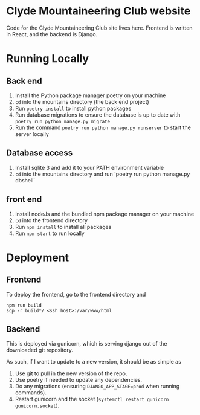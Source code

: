 # Clyde Mountaineering Club website

Code for the Clyde Mountaineering Club site lives here. Frontend is written in React, and the backend is Django. 

# Running Locally
## Back end
1. Install the Python package manager poetry on your machine
2. `cd` into the mountains directory (the back end project)
3. Run `poetry install` to install python packages
4. Run database migrations to ensure the database is up to date with `poetry run python manage.py migrate`
5. Run the command `poetry run python manage.py runserver` to start the server locally

## Database access
1. Install sqlite 3 and add it to your PATH environment variable 
2. `cd` into the mountains directory and run 'poetry run python manage.py dbshell`

## front end
1. Install nodeJs and the bundled npm package manager on your machine
2. `cd` into the frontend directory
3. Run `npm install` to install all packages
4. Run `npm start` to run locally

# Deployment
## Frontend

To deploy the frontend, go to the frontend directory and

```
npm run build
scp -r build*/ <ssh host>:/var/www/html
```

## Backend

This is deployed via gunicorn, which is serving django out of the downloaded git repository.

As such, if I want to update to a new version, it should be as simple as

1. Use git to pull in the new version of the repo.
2. Use poetry if needed to update any dependencies.
3. Do any migrations (ensuring `DJANGO_APP_STAGE=prod` when running commands).
4. Restart gunicorn and the socket (`systemctl restart gunicorn gunicorn.socket`).
